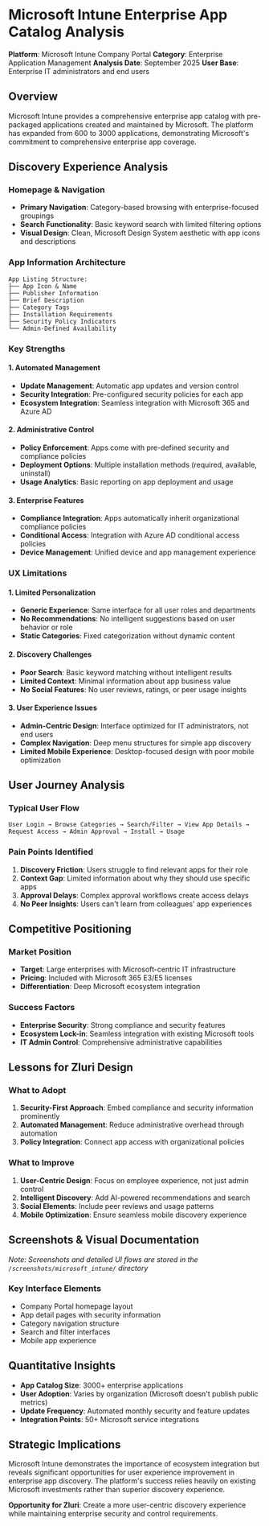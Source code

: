 # Microsoft Intune Enterprise App Catalog Analysis

**Platform**: Microsoft Intune Company Portal
**Category**: Enterprise Application Management
**Analysis Date**: September 2025
**User Base**: Enterprise IT administrators and end users

## Overview

Microsoft Intune provides a comprehensive enterprise app catalog with pre-packaged applications created and maintained by Microsoft. The platform has expanded from 600 to 3000 applications, demonstrating Microsoft's commitment to comprehensive enterprise app coverage.

## Discovery Experience Analysis

### Homepage & Navigation
- **Primary Navigation**: Category-based browsing with enterprise-focused groupings
- **Search Functionality**: Basic keyword search with limited filtering options
- **Visual Design**: Clean, Microsoft Design System aesthetic with app icons and descriptions

### App Information Architecture
```
App Listing Structure:
├── App Icon & Name
├── Publisher Information
├── Brief Description
├── Category Tags
├── Installation Requirements
├── Security Policy Indicators
└── Admin-Defined Availability
```

### Key Strengths

#### 1. Automated Management
- **Update Management**: Automatic app updates and version control
- **Security Integration**: Pre-configured security policies for each app
- **Ecosystem Integration**: Seamless integration with Microsoft 365 and Azure AD

#### 2. Administrative Control
- **Policy Enforcement**: Apps come with pre-defined security and compliance policies
- **Deployment Options**: Multiple installation methods (required, available, uninstall)
- **Usage Analytics**: Basic reporting on app deployment and usage

#### 3. Enterprise Features
- **Compliance Integration**: Apps automatically inherit organizational compliance policies
- **Conditional Access**: Integration with Azure AD conditional access policies
- **Device Management**: Unified device and app management experience

### UX Limitations

#### 1. Limited Personalization
- **Generic Experience**: Same interface for all user roles and departments
- **No Recommendations**: No intelligent suggestions based on user behavior or role
- **Static Categories**: Fixed categorization without dynamic content

#### 2. Discovery Challenges
- **Poor Search**: Basic keyword matching without intelligent results
- **Limited Context**: Minimal information about app business value
- **No Social Features**: No user reviews, ratings, or peer usage insights

#### 3. User Experience Issues
- **Admin-Centric Design**: Interface optimized for IT administrators, not end users
- **Complex Navigation**: Deep menu structures for simple app discovery
- **Limited Mobile Experience**: Desktop-focused design with poor mobile optimization

## User Journey Analysis

### Typical User Flow
```
User Login → Browse Categories → Search/Filter → View App Details → Request Access → Admin Approval → Install → Usage
```

### Pain Points Identified
1. **Discovery Friction**: Users struggle to find relevant apps for their role
2. **Context Gap**: Limited information about why they should use specific apps
3. **Approval Delays**: Complex approval workflows create access delays
4. **No Peer Insights**: Users can't learn from colleagues' app experiences

## Competitive Positioning

### Market Position
- **Target**: Large enterprises with Microsoft-centric IT infrastructure
- **Pricing**: Included with Microsoft 365 E3/E5 licenses
- **Differentiation**: Deep Microsoft ecosystem integration

### Success Factors
- **Enterprise Security**: Strong compliance and security features
- **Ecosystem Lock-in**: Seamless integration with existing Microsoft tools
- **IT Admin Control**: Comprehensive administrative capabilities

## Lessons for Zluri Design

### What to Adopt
1. **Security-First Approach**: Embed compliance and security information prominently
2. **Automated Management**: Reduce administrative overhead through automation
3. **Policy Integration**: Connect app access with organizational policies

### What to Improve
1. **User-Centric Design**: Focus on employee experience, not just admin control
2. **Intelligent Discovery**: Add AI-powered recommendations and search
3. **Social Elements**: Include peer reviews and usage patterns
4. **Mobile Optimization**: Ensure seamless mobile discovery experience

## Screenshots & Visual Documentation

*Note: Screenshots and detailed UI flows are stored in the `/screenshots/microsoft_intune/` directory*

### Key Interface Elements
- Company Portal homepage layout
- App detail pages with security information
- Category navigation structure
- Search and filter interfaces
- Mobile app experience

## Quantitative Insights

- **App Catalog Size**: 3000+ enterprise applications
- **User Adoption**: Varies by organization (Microsoft doesn't publish public metrics)
- **Update Frequency**: Automated monthly security and feature updates
- **Integration Points**: 50+ Microsoft service integrations

## Strategic Implications

Microsoft Intune demonstrates the importance of ecosystem integration but reveals significant opportunities for user experience improvement in enterprise app discovery. The platform's success relies heavily on existing Microsoft investments rather than superior discovery experience.

**Opportunity for Zluri**: Create a more user-centric discovery experience while maintaining enterprise security and control requirements.